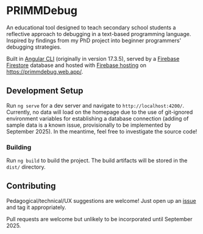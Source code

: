 # PRIMMDebug

An educational tool designed to teach secondary school students a reflective approach to debugging in a text-based programming language. Inspired by findings from my PhD project into beginner programmers' debugging strategies.

Built in [Angular CLI](https://github.com/angular/angular-cli) (originally in version 17.3.5), served by a [Firebase Firestore](https://firebase.google.com/docs/firestore) database and hosted with [Firebase hosting](https://firebase.google.com/docs/hosting) on https://primmdebug.web.app/.

## Development Setup

Run `ng serve` for a dev server and navigate to `http://localhost:4200/`. Currently, no data will load on the homepage due to the use of git-ignored environment variables for establishing a database connection (adding of sample data is a known issue, provisionally to be implemented by September 2025). In the meantime, feel free to investigate the source code!

### Building

Run `ng build` to build the project. The build artifacts will be stored in the `dist/` directory.

## Contributing

Pedagogical/technical/UX suggestions are welcome! Just open up an [issue](https://github.com/LaurieGale10/primmdebug/issues) and tag it appropriately.

Pull requests are welcome but unlikely to be incorporated until September 2025.